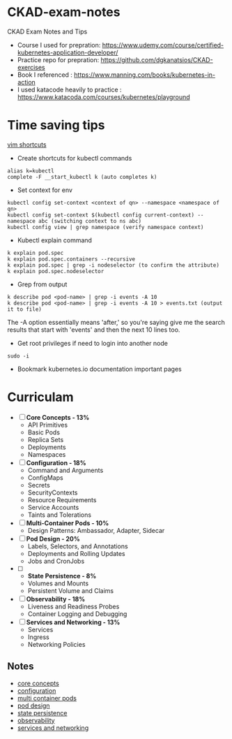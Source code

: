 # CKAD-exam-notes
CKAD Exam Notes and Tips

* Course I used for prepration: https://www.udemy.com/course/certified-kubernetes-application-developer/
* Practice repo for prepration: https://github.com/dgkanatsios/CKAD-exercises
* Book I referenced : https://www.manning.com/books/kubernetes-in-action
* I used katacode heavily to practice : https://www.katacoda.com/courses/kubernetes/playground

# Time saving tips
[vim shortcuts](vimtricks.md#section)

* Create shortcuts for kubectl commands
```
alias k=kubectl
complete -F __start_kubectl k (auto completes k)
```
* Set context for env

```
kubectl config set-context <context of qn> --namespace <namespace of qn>
kubectl config set-context $(kubectl config current-context) --namespace abc (switching context to ns abc)
kubectl config view | grep namespace (verify namespace context)
```
* Kubectl explain command

```
k explain pod.spec
k explain pod.spec.containers --recursive
k explain pod.spec | grep -i nodeselector (to confirm the attribute)
k explain pod.spec.nodeselector
```
* Grep from output

```
k describe pod <pod-name> | grep -i events -A 10
k describe pod <pod-name> | grep -i events -A 10 > events.txt (output it to file)
```
The -A option essentially means 'after,' so you're saying give me the search results that start with 'events' and then the next 10 lines too.

* Get root privileges if need to login into another node
```
sudo -i
```
* Bookmark kubernetes.io documentation important pages  

# Curriculam 

- [ ] __Core Concepts - 13%__
  - API Primitives
  - Basic Pods
  - Replica Sets
  - Deployments
  - Namespaces
- [ ] __Configuration - 18%__
  - Command and Arguments
  - ConfigMaps
  - Secrets
  - SecurityContexts
  - Resource Requirements
  - Service Accounts
  - Taints and Tolerations
- [ ] __Multi-Container Pods - 10%__
  - Design Patterns: Ambassador, Adapter, Sidecar
- [ ] __Pod Design - 20%__
  - Labels, Selectors, and Annotations
  - Deployments and Rolling Updates
  - Jobs and CronJobs
- [ ] - __State Persistence - 8%__
  - Volumes and Mounts
  - Persistent Volume and Claims
- [ ] __Observability - 18%__
  - Liveness and Readiness Probes
  - Container Logging and Debugging
- [ ] __Services and Networking - 13%__
  - Services
  - Ingress
  - Networking Policies

## Notes

* [core concepts](CoreConcepts/README.md#section)
* [configuration](Configurations/README.md#section)
* [multi container pods](Multi-ContainerPods/README.md#section)
* [pod design](PodDesign/README.md#section)
* [state persistence](StatePersistence/README.md#section)
* [observability](Observability/README.md#section)
* [services and networking](ServicesAndNetworking/README.md#section)